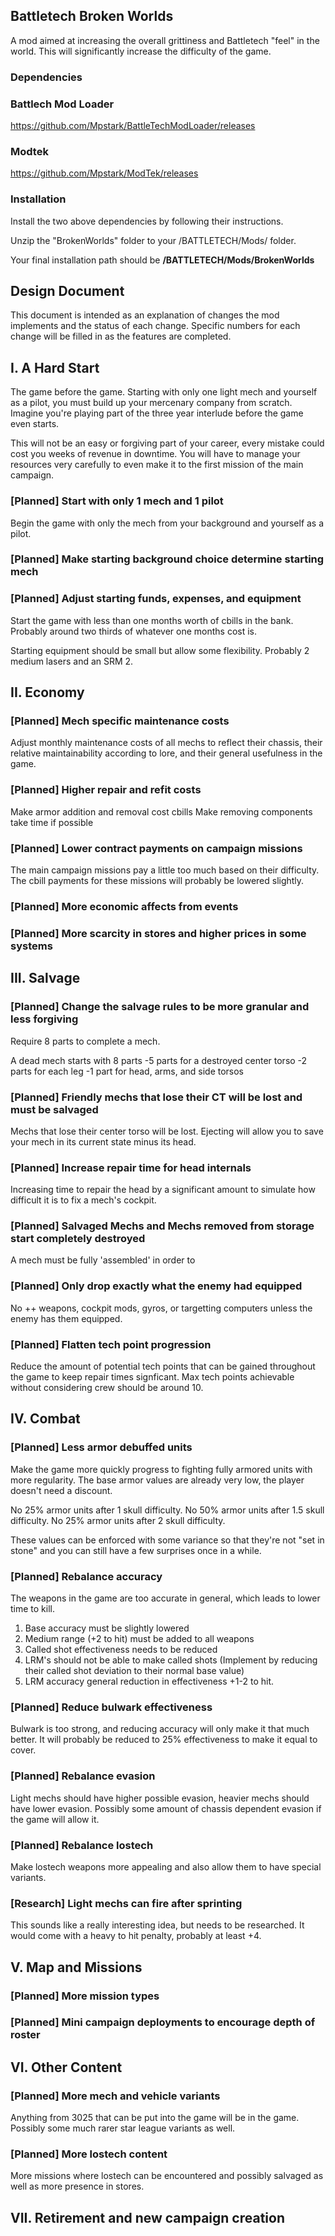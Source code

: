 ## Battletech Broken Worlds

A mod aimed at increasing the overall grittiness and Battletech "feel" in the world. This will significantly increase the difficulty of the game.

### Dependencies

### Battlech Mod Loader

https://github.com/Mpstark/BattleTechModLoader/releases

### Modtek

https://github.com/Mpstark/ModTek/releases

### Installation

Install the two above dependencies by following their instructions.

Unzip the "BrokenWorlds" folder to your /BATTLETECH/Mods/ folder.

Your final installation path should be **/BATTLETECH/Mods/BrokenWorlds**

## Design Document

This document is intended as an explanation of changes the mod implements and the status of each change. Specific numbers for each change will be filled in as the features are completed.

## I. A Hard Start

The game before the game. Starting with only one light mech and yourself as a pilot, you must build up your mercenary company from scratch. Imagine you're playing part of the three year interlude before the game even starts.  

This will not be an easy or forgiving part of your career, every mistake could cost you weeks of revenue in downtime. You will have to manage your resources very carefully to even make it to the first mission of the main campaign.

### [Planned] Start with only 1 mech and 1 pilot

Begin the game with only the mech from your background and yourself as a pilot.

### [Planned] Make starting background choice determine starting mech

### [Planned] Adjust starting funds, expenses, and equipment

Start the game with less than one months worth of cbills in the bank. Probably around two thirds of whatever one months cost is.

Starting equipment should be small but allow some flexibility. Probably 2 medium lasers and an SRM 2.

## II. Economy

### [Planned] Mech specific maintenance costs

Adjust monthly maintenance costs of all mechs to reflect their chassis, their relative maintainability according to lore, and their general usefulness in the game.

### [Planned] Higher repair and refit costs

Make armor addition and removal cost cbills
Make removing components take time if possible

### [Planned] Lower contract payments on campaign missions

The main campaign missions pay a little too much based on their difficulty. The cbill payments for these missions will probably be lowered slightly.

### [Planned] More economic affects from events

### [Planned] More scarcity in stores and higher prices in some systems

## III. Salvage

### [Planned] Change the salvage rules to be more granular and less forgiving

Require 8 parts to complete a mech.

A dead mech starts with 8 parts
-5 parts for a destroyed center torso
-2 parts for each leg
-1 part for head, arms, and side torsos

### [Planned] Friendly mechs that lose their CT will be lost and must be salvaged

Mechs that lose their center torso will be lost. Ejecting will allow you to save your mech in its current state minus its head.

### [Planned] Increase repair time for head internals

Increasing time to repair the head by a significant amount to simulate how difficult it is to fix a mech's cockpit.

### [Planned] Salvaged Mechs and Mechs removed from storage start completely destroyed

A mech must be fully 'assembled' in order to 

### [Planned] Only drop exactly what the enemy had equipped

No ++ weapons, cockpit mods, gyros, or targetting computers unless the enemy has them equipped.

### [Planned] Flatten tech point progression

Reduce the amount of potential tech points that can be gained throughout the game to keep repair times signficant. Max tech points achievable without considering crew should be around 10.

## IV. Combat

### [Planned] Less armor debuffed units

Make the game more quickly progress to fighting fully armored units with more regularity. The base armor values are already very low, the player doesn't need a discount.

No 25% armor units after 1 skull difficulty.
No 50% armor units after 1.5 skull difficulty.
No 25% armor units after 2 skull difficulty.

These values can be enforced with some variance so that they're not "set in stone" and you can still have a few surprises once in a while.

### [Planned] Rebalance accuracy

The weapons in the game are too accurate in general, which leads to lower time to kill.

1. Base accuracy must be slightly lowered
2. Medium range (+2 to hit) must be added to all weapons
3. Called shot effectiveness needs to be reduced
4. LRM's should not be able to make called shots (Implement by reducing their called shot deviation to their normal base value)
5. LRM accuracy general reduction in effectiveness +1-2 to hit.

### [Planned] Reduce bulwark effectiveness

Bulwark is too strong, and reducing accuracy will only make it that much better. It will probably be reduced to 25% effectiveness to make it equal to cover.

### [Planned] Rebalance evasion

Light mechs should have higher possible evasion, heavier mechs should have lower evasion. Possibly some amount of chassis dependent evasion if the game will allow it.

### [Planned] Rebalance lostech

Make lostech weapons more appealing and also allow them to have special variants. 

### [Research] Light mechs can fire after sprinting

This sounds like a really interesting idea, but needs to be researched. It would come with a heavy to hit penalty, probably at least +4.

## V. Map and Missions

### [Planned] More mission types

### [Planned] Mini campaign deployments to encourage depth of roster

## VI. Other Content

### [Planned] More mech and vehicle variants

Anything from 3025 that can be put into the game will be in the game. Possibly some much rarer star league variants as well.

### [Planned] More lostech content

More missions where lostech can be encountered and possibly salvaged as well as more presence in stores.

## VII. Retirement and new campaign creation
